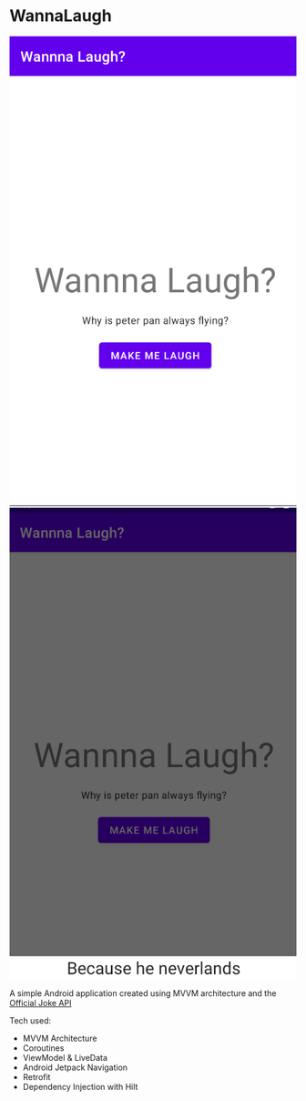 # WannaLaugh

![Why is Peter pan always flying?](assets/images/git1.PNG)
![Because he neverlands](assets/images/git2.PNG)

A simple Android application created using MVVM architecture and the [Official Joke API](https://github.com/15Dkatz/official_joke_api)

Tech used:
* MVVM Architecture
* Coroutines
* ViewModel & LiveData
* Android Jetpack Navigation
* Retrofit
* Dependency Injection with Hilt
